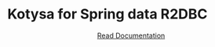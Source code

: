 # Kotysa for Spring data R2DBC

<p align="center">
<a href="https://ufoss.org/kotysa/kotysa-spring-r2dbc.html">Read Documentation</a>
</p>
